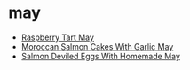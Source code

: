 # may

 * [Raspberry Tart May](../../index/r/raspberry-tart-may-12450.json)
 * [Moroccan Salmon Cakes With Garlic May](../../index/m/moroccan-salmon-cakes-with-garlic-may.json)
 * [Salmon Deviled Eggs With Homemade May](../../index/s/salmon-deviled-eggs-with-homemade-may.json)
